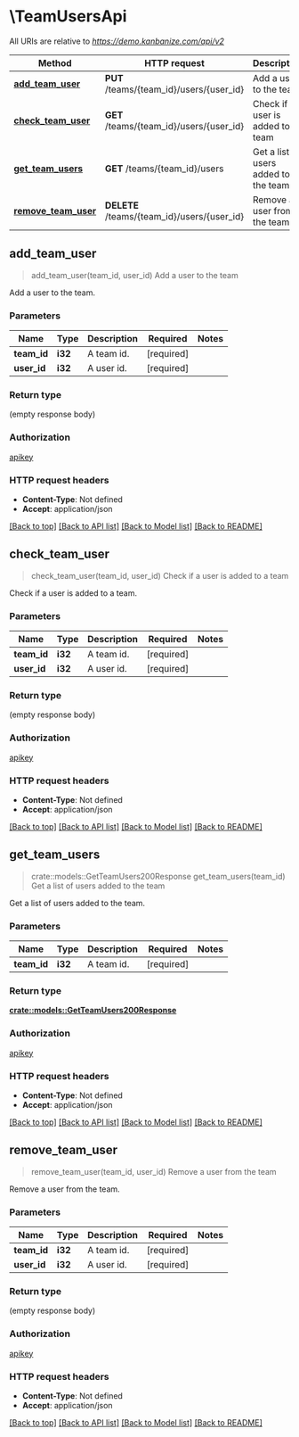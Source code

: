 # \TeamUsersApi

All URIs are relative to *https://demo.kanbanize.com/api/v2*

Method | HTTP request | Description
------------- | ------------- | -------------
[**add_team_user**](TeamUsersApi.md#add_team_user) | **PUT** /teams/{team_id}/users/{user_id} | Add a user to the team
[**check_team_user**](TeamUsersApi.md#check_team_user) | **GET** /teams/{team_id}/users/{user_id} | Check if a user is added to a team
[**get_team_users**](TeamUsersApi.md#get_team_users) | **GET** /teams/{team_id}/users | Get a list of users added to the team
[**remove_team_user**](TeamUsersApi.md#remove_team_user) | **DELETE** /teams/{team_id}/users/{user_id} | Remove a user from the team



## add_team_user

> add_team_user(team_id, user_id)
Add a user to the team

Add a user to the team.

### Parameters


Name | Type | Description  | Required | Notes
------------- | ------------- | ------------- | ------------- | -------------
**team_id** | **i32** | A team id. | [required] |
**user_id** | **i32** | A user id. | [required] |

### Return type

 (empty response body)

### Authorization

[apikey](../README.md#apikey)

### HTTP request headers

- **Content-Type**: Not defined
- **Accept**: application/json

[[Back to top]](#) [[Back to API list]](../README.md#documentation-for-api-endpoints) [[Back to Model list]](../README.md#documentation-for-models) [[Back to README]](../README.md)


## check_team_user

> check_team_user(team_id, user_id)
Check if a user is added to a team

Check if a user is added to a team.

### Parameters


Name | Type | Description  | Required | Notes
------------- | ------------- | ------------- | ------------- | -------------
**team_id** | **i32** | A team id. | [required] |
**user_id** | **i32** | A user id. | [required] |

### Return type

 (empty response body)

### Authorization

[apikey](../README.md#apikey)

### HTTP request headers

- **Content-Type**: Not defined
- **Accept**: application/json

[[Back to top]](#) [[Back to API list]](../README.md#documentation-for-api-endpoints) [[Back to Model list]](../README.md#documentation-for-models) [[Back to README]](../README.md)


## get_team_users

> crate::models::GetTeamUsers200Response get_team_users(team_id)
Get a list of users added to the team

Get a list of users added to the team.

### Parameters


Name | Type | Description  | Required | Notes
------------- | ------------- | ------------- | ------------- | -------------
**team_id** | **i32** | A team id. | [required] |

### Return type

[**crate::models::GetTeamUsers200Response**](getTeamUsers_200_response.md)

### Authorization

[apikey](../README.md#apikey)

### HTTP request headers

- **Content-Type**: Not defined
- **Accept**: application/json

[[Back to top]](#) [[Back to API list]](../README.md#documentation-for-api-endpoints) [[Back to Model list]](../README.md#documentation-for-models) [[Back to README]](../README.md)


## remove_team_user

> remove_team_user(team_id, user_id)
Remove a user from the team

Remove a user from the team.

### Parameters


Name | Type | Description  | Required | Notes
------------- | ------------- | ------------- | ------------- | -------------
**team_id** | **i32** | A team id. | [required] |
**user_id** | **i32** | A user id. | [required] |

### Return type

 (empty response body)

### Authorization

[apikey](../README.md#apikey)

### HTTP request headers

- **Content-Type**: Not defined
- **Accept**: application/json

[[Back to top]](#) [[Back to API list]](../README.md#documentation-for-api-endpoints) [[Back to Model list]](../README.md#documentation-for-models) [[Back to README]](../README.md)

